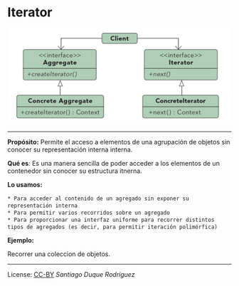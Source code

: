 ﻿# Iterator #

![File](Images/file.png)

***

**Propósito:** 
Permite el acceso a elementos de una agrupación de objetos sin conocer su representación interna interna.


**Qué es**:
Es una manera sencilla de poder acceder a los elementos de un contenedor sin conocer su estructura itnerna.

**Lo usamos:**


	* Para acceder al contenido de un agregado sin exponer su representación interna
	* Para permitir varios recorridos sobre un agregado
	* Para proporcionar una interfaz uniforme para recorrer distintos tipos de agregados (es decir, para permitir iteración polimórfica)



**Ejemplo:**

Recorrer una coleccion de objetos.

***



License: [CC-BY](https://creativecommons.org/licenses/by/3.0/)
*Santiago Duque Rodríguez*